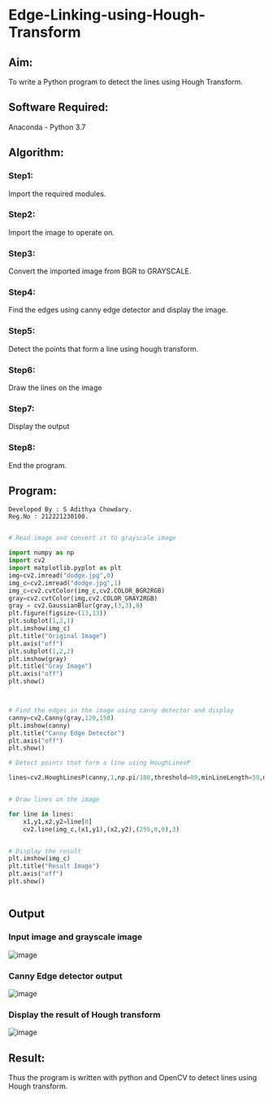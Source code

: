 # Edge-Linking-using-Hough-Transform
## Aim:
To write a Python program to detect the lines using Hough Transform.

## Software Required:
Anaconda - Python 3.7

## Algorithm:
### Step1:
Import the required modules. 

### Step2:
Import the image to operate on. 

### Step3:
Convert the imported image from BGR to GRAYSCALE. 

### Step4:
Find the edges using canny edge detector and display the image. 

### Step5:
Detect the points that form a line using hough transform. 

### Step6:
Draw the lines on the image

### Step7:
Display the output

### Step8:
End the program. 


## Program:
```
Developed By : S Adithya Chowdary.
Reg.No : 212221230100.

```
```Python

# Read image and convert it to grayscale image

import numpy as np
import cv2
import matplotlib.pyplot as plt
img=cv2.imread("dodge.jpg",0)
img_c=cv2.imread("dodge.jpg",1)
img_c=cv2.cvtColor(img_c,cv2.COLOR_BGR2RGB)
gray=cv2.cvtColor(img,cv2.COLOR_GRAY2RGB)
gray = cv2.GaussianBlur(gray,(3,3),0)
plt.figure(figsize=(13,13))
plt.subplot(1,2,1)
plt.imshow(img_c)
plt.title("Original Image")
plt.axis("off")
plt.subplot(1,2,2)
plt.imshow(gray)
plt.title("Gray Image")
plt.axis("off")
plt.show()



# Find the edges in the image using canny detector and display
canny=cv2.Canny(gray,120,150)
plt.imshow(canny)
plt.title("Canny Edge Detector")
plt.axis("off")
plt.show()

# Detect points that form a line using HoughLinesP

lines=cv2.HoughLinesP(canny,1,np.pi/180,threshold=80,minLineLength=50,maxLineGap=250)


# Draw lines on the image

for line in lines:
    x1,y1,x2,y2=line[0]
    cv2.line(img_c,(x1,y1),(x2,y2),(255,0,0),3)


# Display the result
plt.imshow(img_c)
plt.title("Result Image")
plt.axis("off")
plt.show()



```
## Output

### Input image and grayscale image
![image](https://github.com/Adithya-Siddam/Edge-Linking-using-Hough-Transformm/assets/93427248/71a3a9a3-109a-445f-9398-147edab37d94)

### Canny Edge detector output
![image](https://github.com/Adithya-Siddam/Edge-Linking-using-Hough-Transformm/assets/93427248/fcf88147-e799-454d-ae50-b3dc7e0e1c82)


### Display the result of Hough transform
![image](https://github.com/Adithya-Siddam/Edge-Linking-using-Hough-Transformm/assets/93427248/31f8f382-ae48-488d-92ee-5437582c6743)


## Result:
Thus the program is written with python and OpenCV to detect lines using Hough transform. 
